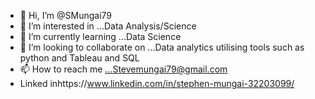 - 👋 Hi, I’m @SMungai79
- 👀 I’m interested in ...Data Analysis/Science
- 🌱 I’m currently learning ...Data Science
- 💞️ I’m looking to collaborate on ...Data analytics utilising tools such as python and Tableau and SQL
- 📫 How to reach me ...Stevemungai79@gmail.com
- Linked inhttps://www.linkedin.com/in/stephen-mungai-32203099/

<!---
SMungai79/SMungai79 is a ✨ special ✨ repository because its `README.md` (this file) appears on your GitHub profile.
You can click the Preview link to take a look at your changes.
--->
